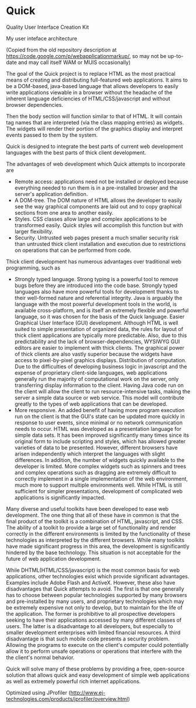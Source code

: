 Quick
====

Quality User Interface Creation Kit

My user inteface architecture

(Copied from the old repository description at https://code.google.com/p/webapplicationmarkup/, so may not be up-to-date and may call itself WAM or MUIS occasionally)

The goal of the Quick project is to replace HTML as the most practical means of creating and distributing full-featured web applications. It aims to be a DOM-based, java-based language that allows developers to easily write applications viewable in a browser without the headache of the inherent language deficiencies of HTML/CSS/javascript and without browser dependencies.

Then the body section will function similar to that of HTML. It will contain tag names that are interpreted (via the class mapping entries) as widgets. The widgets will render their portion of the graphics display and interpret events passed to them by the system.

Quick is designed to integrate the best parts of current web development languages with the best parts of thick client development.

The advantages of web development which Quick attempts to incorporate are
 * Remote access: applications need not be installed or deployed because everything needed to run them is in a pre-installed browser and the server's application definition.
 * A DOM-tree. The DOM nature of HTML allows the developer to easily see the way graphical components are laid out and to copy graphical sections from one area to another easily.
 * Styles. CSS classes allow large and complex applications to be transformed easily. Quick styles will accomplish this function but with larger flexibility.
 * Security. Untrusted web pages present a much smaller security risk than untrusted thick client installation and execution due to restrictions on operations that can be performed from code.

Thick client development has numerous advantages over traditional web programming, such as
 * Strongly typed language. Strong typing is a powerful tool to remove bugs before they are introduced into the code base. Strongly typed languages also have more powerful tools for development thanks to their well-formed nature and referential integrity. Java is arguably the language with the most powerful development tools in the world, is available cross-platform, and is itself an extremely flexible and powerful language, so it was chosen for the basis of the Quick language.
Easier Graphical User Interface (GUI) development. Although HTML is well suited to simple presentation of organized data, the rules for layout of thick client applications are typically more predictable. Also, due to this predictability and the lack of browser-dependencies, WYSIWYG GUI editors are easier to implement with thick clients. The graphical power of thick clients are also vastly superior because the widgets have access to pixel-by-pixel graphics displays.
Distribution of computation. Due to the difficulties of developing business logic in javascript and the expense of proprietary client-side languages, web applications generally run the majority of computational work on the server, only transferring display information to the client. Having Java code run on the client will allow the client to run resource-intensive tasks, making the server a simple data source or web service. This model will contribute greatly to the types of web applications that can be developed.
 * More responsive. An added benefit of having more program execution run on the client is that the GUI's state can be updated more quickly in response to user events, since minimal or no network communication needs to occur.
HTML was developed as a presentation language for simple data sets. It has been improved significantly many times since its original form to include scripting and styles, which has allowed greater varieties of data to be presented. However, different browsers have arisen independently which interpret the languages with slight differences. In addition, the number of widgets quickly available to the developer is limited. More complex widgets such as spinners and trees and complex operations such as dragging are extremely difficult to correctly implement in a single implementation of the web environment, much more to support multiple environments well. While HTML is still sufficient for simpler presentations, development of complicated web applications is significantly impacted.

Many diverse and useful toolkits have been developed to ease web development. The one thing that all of these have in common is that the final product of the toolkit is a combination of HTML, javascript, and CSS. The ability of a toolkit to provide a large set of functionality and render correctly in the different environments is limited by the functionality of these technologies as interpreted by the different browsers. While many toolkits have made significant progress in this area, the development is significantly hindered by the base technology. This situation is not acceptable for the future of web application development.

While DHTML(HTML/CSS/javascript) is the most common basis for web applications, other technologies exist which provide significant advantages. Examples include Adobe Flash and ActiveX. However, these also have disadvantages that Quick attempts to avoid. The first is that one generally has to choose between popular technologies supported by many browsers and pre-installed by many users, and proprietary technologies which may be extremely expensive not only to develop, but to maintain for the life of the application. The former is prohibitive to all prospective developers seeking to have their applications accessed by many different classes of users. The latter is a disadvantage to all developers, but especially to smaller development enterprises with limited financial resources. A third disadvantage is that such mobile code presents a security problem. Allowing the programs to execute on the client's computer could potentially allow it to perform unsafe operations or operations that interfere with the the client's normal behavior.

Quick will solve many of these problems by providing a free, open-source solution that allows quick and easy development of simple web applications as well as extremely powerful rich internet applications.

Optimized using JProfiler (http://www.ej-technologies.com/products/jprofiler/overview.html)
